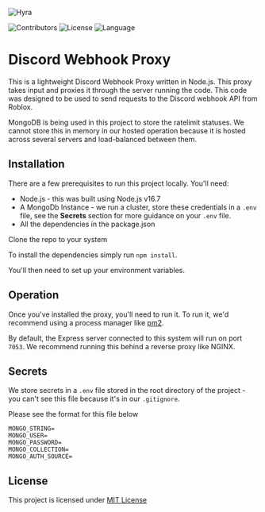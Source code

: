 ![Hyra](https://uploads-ssl.webflow.com/5f4e7c93c41edfe1f348daf3/5f4e82aeb6d6cf9e9eddb44e_Asset%202.png)

![Contributors](https://shields.io/github/contributors/hyra-io/Discord-Webhook-Proxy)
![License](https://shields.io/github/license/hyra-io/Discord-Webhook-Proxy)
![Language](https://shields.io/github/languages/top/hyra-io/Discord-Webhook-Proxy)

# Discord Webhook Proxy
This is a lightweight Discord Webhook Proxy written in Node.js. This proxy takes input and proxies it through the server running the code. This code was designed to be used to send requests to the Discord webhook API from Roblox.

MongoDB is being used in this project to store the ratelimit statuses. We cannot store this in memory in our hosted operation because it is hosted across several servers and load-balanced between them. 

## Installation
There are a few prerequisites to run this project locally. You'll need:
* Node.js - this was built using Node.js v16.7
* A MongoDb Instance - we run a cluster, store these credentials in a `.env` file, see the **Secrets** section for more guidance on your `.env` file. 
* All the dependencies in the package.json

Clone the repo to your system

To install the dependencies simply run `npm install`.

You'll then need to set up your environment variables. 

## Operation
Once you've installed the proxy, you'll need to run it. To run it, we'd recommend using a process manager like [pm2](https://pm2.io/). 

By default, the Express server connected to this system will run on port `7053`. We recommend running this behind a reverse proxy like NGINX. 

## Secrets
We store secrets in a `.env` file stored in the root directory of the project - you can't see this file because it's in our `.gitignore`.

Please see the format for this file below

```
MONGO_STRING=
MONGO_USER=
MONGO_PASSWORD=
MONGO_COLLECTION=
MONGO_AUTH_SOURCE=
```

## License
This project is licensed under [MIT License](LICENSE)

